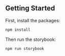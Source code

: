 ## Getting Started

First, install the packages:

```bash
npm install
```

Then run the storybook:

```bash
npm run storybook
```
